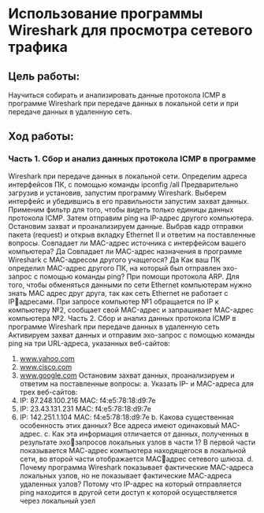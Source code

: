# Использование программы Wireshark для просмотра сетевого трафика
## Цель работы:
Научиться собирать и анализировать данные протокола ICMP в программе 
Wireshark при передаче данных в локальной сети и при передаче данных в 
удаленную сеть.

## Ход работы:
### Часть 1. Сбор и анализ данных протокола ICMP в программе 
Wireshark при передаче данных в локальной сети.
Определим адреса интерфейсов ПК, с помощью команды ipconfig /all
Предварительно загрузив и установив, запустим программу Wireshark. 
Выберем интерфейс и убедившись в его правильности запустим захват 
данных.
Применим фильтр для того, чтобы видеть только единицы данных протокола 
ICMP. Затем отправим ping на IP-адрес другого компьютера.
Остановим захват и проанализируем данные.
Выбрав кадр отправки пакета (request) и открыв вкладку Ethernet II и ответим 
на поставленные вопросы.
Совпадает ли MAC-адрес источника с интерфейсом вашего компьютера? Да
Совпадает ли MAC-адрес назначения в программе Wireshark с MAC-адресом 
другого учащегося? Да
Как ваш ПК определил MAC-адрес другого ПК, на который был отправлен 
эхо-запрос с помощью команды ping? При помощи протокола ARP. Для 
того, чтобы обменяться данными по сети Ethernet компьютерам нужно 
знать МАС адрес друг друга, так как сеть Ethernet не работает с IPадресами. При запросе компьютер №1 обращается по IP к компьютеру 
№2, сообщает свой MAC-адрес и запрашивает MAC-адрес компьютера 
№2. 
Часть 2. Сбор и анализ данных протокола ICMP в программе 
Wireshark при передаче данных в удаленную сеть
Активируем захват данных и отправим эхо-запрос с помощью команды ping
на три URL-адреса, указанных веб-сайтов:
1) www.yahoo.com
2) www.cisco.com 
3) www.google.com
Остановим захват данных, проанализируем и ответим на поставленные 
вопросы:
a. Указать IP- и MAC-адреса для трех веб-сайтов:
1) IP: 87.248.100.216 MAC: f4:e5:78:18:d9:7e
2) IP: 23.43.131.231 MAC: f4:e5:78:18:d9:7e
3) IP: 142.251.1.104 MAC: f4:e5:78:18:d9:7e
b. Какова существенная особенность этих данных?
Все адреса имеют одинаковый MAC-адрес.
c. Как эта информация отличается от данных, полученных в результате эхозапросов локальных узлов в части 1?
В первой части показывается МАС-адрес компьютера 
находящегося в локальной сети, во второй части отображается МАСадрес сетевого шлюза.
d. Почему программа Wireshark показывает фактические MAC-адреса 
локальных узлов, но не показывает фактические MAC-адреса удаленных 
узлов?
Потому что IP-адрес на который отправляется ping находится в 
другой сети доступ к которой осуществляется через локальный узел
